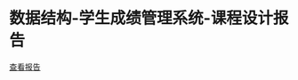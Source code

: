 # 数据结构-学生成绩管理系统-课程设计报告

[查看报告](https://github.com/james-curtis/StudentManagementSystem/releases/download/v1.0/report_Redacted.pdf)
